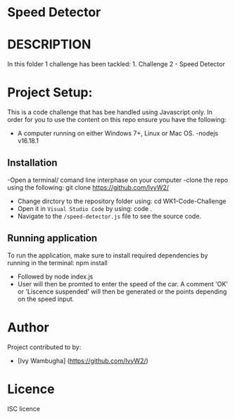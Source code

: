 # Speed Detector

# DESCRIPTION
In this folder 1 challenge has been tackled:
            1.  Challenge 2 - Speed Detector

# Project Setup:
This is a code challenge that has bee handled using Javascript only.
In order for you to use the content on this repo ensure you have the following:
- A computer running on either Windows 7+, Linux or Mac OS.
-nodejs v16.18.1
## Installation
-Open a terminal/ comand line interphase on your computer
-clone the repo using the following:
        git clone https://github.com/IvyW2/

- Change dirctory to the repository folder using:
        cd WK1-Code-Challenge
- Open it in `Visual Studio Code` by using:
        code .
- Navigate to the `/speed-detector.js` file to see the source code.
## Running application
To run the application, make sure to install required dependencies by running in the terminal:
        npm install
- Followed by
        node index.js
-  User will then be promted to enter the speed of the car. A comment 'OK' or 'Liscence suspended' will then be generated or the points depending on the speed input.
# Author
Project contributed to by:
- [Ivy Wambugha] (https://github.com/IvyW2/)

# Licence
ISC licence